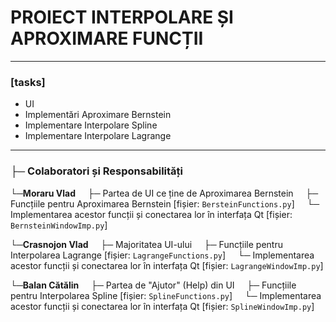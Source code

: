 # PROIECT INTERPOLARE ȘI APROXIMARE FUNCȚII
---

### [tasks]

* UI
* Implementări Aproximare Bernstein
* Implementare Interpolare Spline
* Implementare Interpolare Lagrange

---

### ├─ Colaboratori și Responsabilități

└─**Moraru Vlad**
    ├─ Partea de UI ce ține de Aproximarea Bernstein
    ├─ Funcțiile pentru Aproximarea Bernstein [fișier: `BersteinFunctions.py`]
    └─ Implementarea acestor funcții și conectarea lor în interfața Qt [fișier: `BernsteinWindowImp.py`]

└─**Crasnojon Vlad**
    ├─ Majoritatea UI-ului
    ├─ Funcțiile pentru Interpolarea Lagrange [fișier: `LagrangeFunctions.py`]
    └─ Implementarea acestor funcții și conectarea lor în interfața Qt [fișier: `LagrangeWindowImp.py`]

└─**Balan Cătălin**
    ├─ Partea de "Ajutor" (Help) din UI
    ├─ Funcțiile pentru Interpolarea Spline [fișier: `SplineFunctions.py`]
    └─ Implementarea acestor funcții și conectarea lor în interfața Qt [fișier: `SplineWindowImp.py`]
